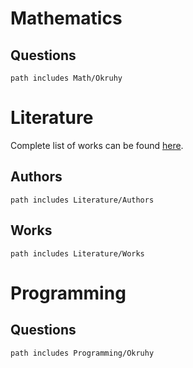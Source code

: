 # Mathematics
## Questions
```tasks
path includes Math/Okruhy
```
# Literature
Complete list of works can be found [here](https://docs.google.com/spreadsheets/d/1cynlCZ1grN408Z_BCTJmHx9R5myMif9waXZtIkNw4Po/edit?gid=0#gid=0).
## Authors
```tasks
path includes Literature/Authors
```
## Works
```tasks
path includes Literature/Works
```
# Programming
## Questions
```tasks
path includes Programming/Okruhy
```
